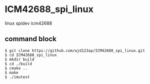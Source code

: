 # ICM42688_spi_linux
linux spidev icm42688



## command block
```
$ git clone https://github.com/wjd123ap/ICM42688_spi_linux.git
$ cd ICM42688_spi_linux
$ mkdir build
$ cd ./build
$ cmake ..
$ make
$ ./imutest
```
